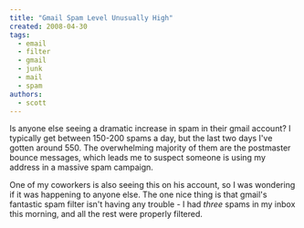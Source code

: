 ```yaml
---
title: "Gmail Spam Level Unusually High"
created: 2008-04-30
tags: 
  - email
  - filter
  - gmail
  - junk
  - mail
  - spam
authors: 
  - scott
---
```


Is anyone else seeing a dramatic increase in spam in their gmail account? I typically get between 150-200 spams a day, but the last two days I've gotten around 550. The overwhelming majority of them are the postmaster bounce messages, which leads me to suspect someone is using my address in a massive spam campaign.

One of my coworkers is also seeing this on his account, so I was wondering if it was happening to anyone else. The one nice thing is that gmail's fantastic spam filter isn't having any trouble - I had _three_ spams in my inbox this morning, and all the rest were properly filtered.
